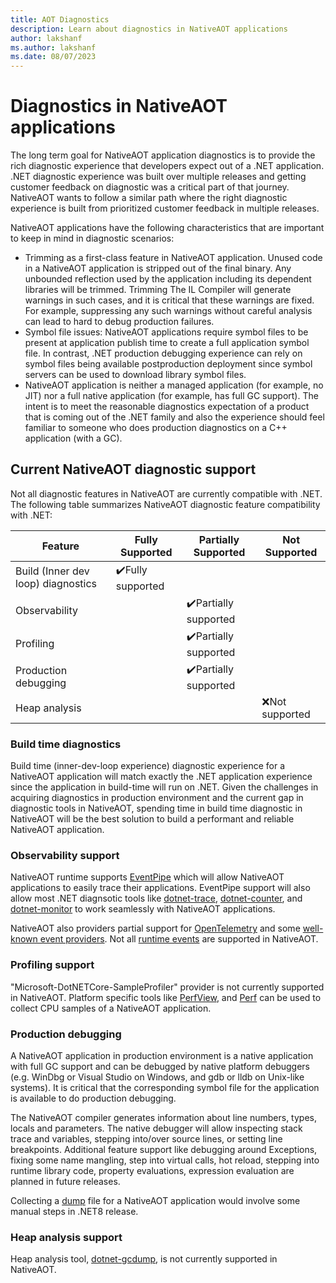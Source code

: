 ```yaml
---
title: AOT Diagnostics
description: Learn about diagnostics in NativeAOT applications
author: lakshanf
ms.author: lakshanf
ms.date: 08/07/2023
---
```

# Diagnostics in NativeAOT applications

The long term goal for NativeAOT application diagnostics is to provide the rich diagnostic experience that developers expect out of a .NET application. .NET diagnostic experience was built over multiple releases and getting customer feedback on diagnostic was a critical part of that journey. NativeAOT wants to follow a similar path where the right diagnostic experience is built from prioritized customer feedback in multiple releases.

NativeAOT applications have the following characteristics that are important to keep in mind in diagnostic scenarios:

- Trimming as a first-class feature in NativeAOT application. Unused code in a NativeAOT application is stripped out of the final binary. Any unbounded reflection used by the application including its dependent libraries will be trimmed. Trimming The IL Compiler will generate warnings in such cases, and it is critical that these warnings are fixed. For example, suppressing any such warnings without careful analysis can lead to hard to debug production failures.
- Symbol file issues: NativeAOT applications require symbol files to be present at application publish time to create a full application symbol file. In contrast, .NET production debugging experience can rely on symbol files being available postproduction deployment since symbol servers can be used to download library symbol files.
- NativeAOT application is neither a managed application (for example, no JIT) nor a full native application (for example, has full GC support). The intent is to meet the reasonable diagnostics expectation of a product that is coming out of the .NET family and also the experience should feel familiar to someone who does production diagnostics on a C++ application (with a GC).

## Current NativeAOT diagnostic support

Not all diagnostic features in NativeAOT are currently compatible with .NET. The following table summarizes NativeAOT diagnostic feature compatibility with .NET:

| Feature | Fully Supported | Partially Supported | Not Supported |
| - | - | - | - |
| Build (Inner dev loop) diagnostics | <span aria-hidden="true">✔️</span><span class="visually-hidden">Fully supported</span> | | |
| Observability | | <span aria-hidden="true">✔️</span><span class="visually-hidden">Partially supported</span> | |
| Profiling | | <span aria-hidden="true">✔️</span><span class="visually-hidden">Partially supported</span> | |
| Production debugging | | <span aria-hidden="true">✔️</span><span class="visually-hidden">Partially supported</span> | |
| Heap analysis | | | <span aria-hidden="true">❌</span><span class="visually-hidden">Not supported</span> |

### Build time diagnostics

Build time (inner-dev-loop experience) diagnostic experience for a NativeAOT application will match exactly the .NET application experience since the application in build-time will run on .NET. Given the challenges in acquiring diagnostics in production environment and the current gap in diagnostic tools in NativeAOT, spending time in build time diagnostic in NativeAOT will be the best solution to build a performant and reliable NativeAOT application.

### Observability support

NativeAOT runtime supports [EventPipe](../../diagnostics/eventpipe.md) which will allow NativeAOT applications to easily trace their applications. EventPipe support will also allow most .NET diagnsotic tools like [dotnet-trace](../../diagnostics/dotnet-trace.md), [dotnet-counter](../../diagnostics/dotnet-counters.md), and [dotnet-monitor](../../diagnostics/dotnet-monitor.md) to work seamlessly with NativeAOT applications.

NativeAOT also providers partial support for [OpenTelemetry](../../diagnostics/observability-with-otel.md) and some [well-known event providers](../../diagnostics/well-known-event-providers.md). Not all [runtime events](../../../fundamentals/diagnostics/runtime-events.md) are supported in NativeAOT.

### Profiling support

"Microsoft-DotNETCore-SampleProfiler" provider is not currently supported in NativeAOT. Platform specific tools like [PerfView](https://github.com/microsoft/perfview), and [Perf](https://perf.wiki.kernel.org/index.php/Main_Page) can be used to collect CPU samples of a NativeAOT application.

### Production debugging

A NativeAOT application in production environment is a native application with full GC support and can be debugged by native platform debuggers  (e.g. WinDbg or Visual Studio on Windows, and gdb or lldb on Unix-like systems). It is critical that the corresponding symbol file for the application is available to do production debugging.

The NativeAOT compiler generates information about line numbers, types, locals and parameters. The native debugger will allow inspecting stack trace and variables, stepping into/over source lines, or setting line breakpoints. Additional feature support like debugging around Exceptions, fixing some name mangling, step into virtual calls, hot reload, stepping into runtime library code, property evaluations, expression evaluation are planned in future releases.

Collecting a [dump](../../diagnostics/dumps.md) file for a NativeAOT application would involve some manual steps in .NET8 release.

### Heap analysis support

Heap analysis tool, [dotnet-gcdump](../../diagnostics/dotnet-gcdump.md), is not currently supported in NativeAOT.
